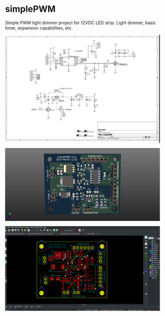 # simplePWM
Simple PWM light dimmer project for 12VDC LED strip. Light dimmer, basic timer, expansion capabilities, etc.

![figure 1](https://github.com/drkntz/simplePWM/blob/master/Docs/SCH_rev1.png)

![figure 2](https://github.com/drkntz/simplePWM/blob/master/Docs/rev1_3d.png)

![figure 3](https://github.com/drkntz/simplePWM/blob/master/Docs/rev1_layout.png)
